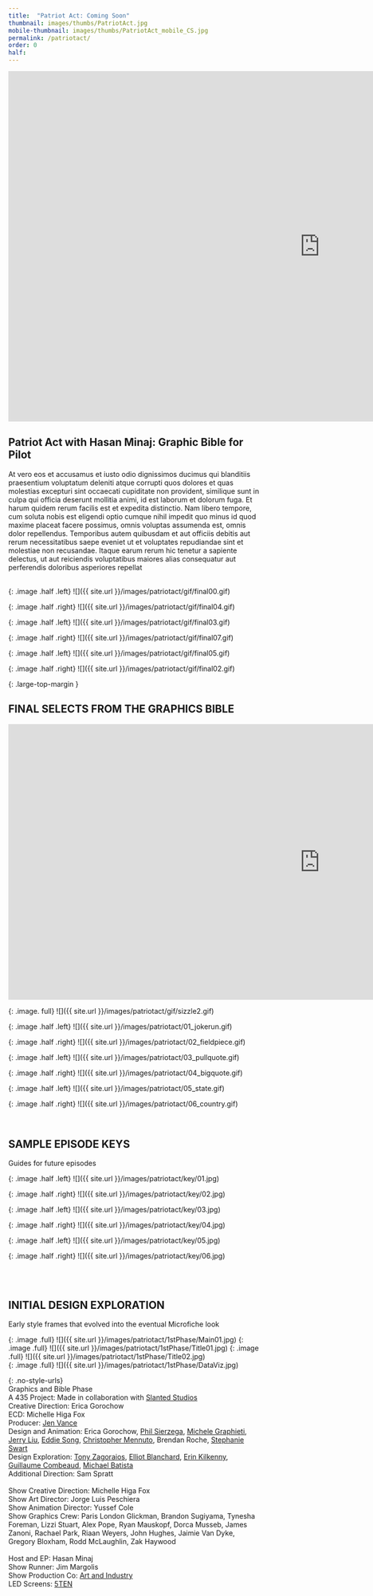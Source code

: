 ```yaml
---
title:  "Patriot Act: Coming Soon"
thumbnail: images/thumbs/PatriotAct.jpg
mobile-thumbnail: images/thumbs/PatriotAct_mobile_CS.jpg
permalink: /patriotact/
order: 0
half:
---
```

<div class='embed-container no-bottom-margin'>
<iframe src="https://player.vimeo.com/video/318011649#t=0m16s" width="1250" height="703" frameborder="0" allow="autoplay; fullscreen" allowfullscreen></iframe>
</div>

## **Patriot Act with Hasan Minaj: Graphic Bible for Pilot**
At vero eos et accusamus et iusto odio dignissimos ducimus qui blanditiis praesentium voluptatum deleniti atque corrupti quos dolores et quas molestias excepturi sint occaecati cupiditate non provident, similique sunt in culpa qui officia deserunt mollitia animi, id est laborum et dolorum fuga. Et harum quidem rerum facilis est et expedita distinctio. Nam libero tempore, cum soluta nobis est eligendi optio cumque nihil impedit quo minus id quod maxime placeat facere possimus, omnis voluptas assumenda est, omnis dolor repellendus. Temporibus autem quibusdam et aut officiis debitis aut rerum necessitatibus saepe eveniet ut et voluptates repudiandae sint et molestiae non recusandae. Itaque earum rerum hic tenetur a sapiente delectus, ut aut reiciendis voluptatibus maiores alias consequatur aut perferendis doloribus asperiores repellat
<br/>
<br/>


{: .image .half .left}
![]({{ site.url }}/images/patriotact/gif/final00.gif)  

{: .image .half .right}
![]({{ site.url }}/images/patriotact/gif/final04.gif)

{: .image .half .left}
![]({{ site.url }}/images/patriotact/gif/final03.gif)  

{: .image .half .right}
![]({{ site.url }}/images/patriotact/gif/final07.gif)

{: .image .half .left}
![]({{ site.url }}/images/patriotact/gif/final05.gif)  

{: .image .half .right}
![]({{ site.url }}/images/patriotact/gif/final02.gif)

{: .large-top-margin }

## **FINAL SELECTS FROM THE GRAPHICS BIBLE**
<div class='embed-container no-bottom-margin'>
<iframe src="https://player.vimeo.com/video/334021244" width="1250" height="553" frameborder="0" allow="autoplay; fullscreen" allowfullscreen></iframe>
</div>

{: .image. full}
![]({{ site.url }}/images/patriotact/gif/sizzle2.gif)  

{: .image .half .left}
![]({{ site.url }}/images/patriotact/01_jokerun.gif)  

{: .image .half .right}
![]({{ site.url }}/images/patriotact/02_fieldpiece.gif)

{: .image .half .left}
![]({{ site.url }}/images/patriotact/03_pullquote.gif)  

{: .image .half .right}
![]({{ site.url }}/images/patriotact/04_bigquote.gif)  

{: .image .half .left}
![]({{ site.url }}/images/patriotact/05_state.gif)

{: .image .half .right}
![]({{ site.url }}/images/patriotact/06_country.gif)  

<br/>


## **SAMPLE EPISODE KEYS**
Guides for future episodes
<br/>

{: .image .half .left}
![]({{ site.url }}/images/patriotact/key/01.jpg)  

{: .image .half .right}
![]({{ site.url }}/images/patriotact/key/02.jpg)

{: .image .half .left}
![]({{ site.url }}/images/patriotact/key/03.jpg)  

{: .image .half .right}
![]({{ site.url }}/images/patriotact/key/04.jpg)

{: .image .half .left}
![]({{ site.url }}/images/patriotact/key/05.jpg)  

{: .image .half .right}
![]({{ site.url }}/images/patriotact/key/06.jpg)

<br/>
<br/>

## **INITIAL DESIGN EXPLORATION**
Early style frames that evolved into the eventual Microfiche look
<br/>

{: .image .full}
![]({{ site.url }}/images/patriotact/1stPhase/Main01.jpg)
{: .image .full}
![]({{ site.url }}/images/patriotact/1stPhase/Title01.jpg)
{: .image .full}
![]({{ site.url }}/images/patriotact/1stPhase/Title02.jpg)  
{: .image .full}
![]({{ site.url }}/images/patriotact/1stPhase/DataViz.jpg)       


{: .no-style-urls}
<br/>
Graphics and Bible Phase<br/>
A 435 Project: Made in collaboration with [Slanted Studios](http://slanted.studio)<br/>
Creative Direction: Erica Gorochow <br/>
ECD: Michelle Higa Fox <br/>
Producer: [Jen Vance](http://meanflow.party) <br/>
Design and Animation: Erica Gorochow, [Phil Sierzega](http://stewardesslollipop.com), [Michele Graphieti](http://www.graphieti.com/), [Jerry Liu](http://www.jerryliustudio.com/), [Eddie Song](http://eddiesong.com), [Christopher Mennuto](https://www.mennuto.com/), Brendan Roche,  [Stephanie Swart](http://stephanieswart.com/) <br/>
Design Exploration: [Tony Zagoraios](http://www.artonemotion.com/), [Elliot Blanchard](http://invisiblelightnetwork.com/), [Erin Kilkenny](http://www.erinkilkenny.com/), [Guillaume Combeaud](http://www.guillaumecombeaud.com/), [Michael Batista](https://www.michaelbatista.com/) <br/>
Additional Direction: Sam Spratt<br/>
<br/>
Show Creative Direction: Michelle Higa Fox <br/>
Show Art Director: Jorge Luis Peschiera <br/>
Show Animation Director: Yussef Cole <br/>
Show Graphics Crew: Paris London Glickman, Brandon Sugiyama, Tynesha Foreman, Lizzi Stuart, Alex Pope, Ryan Mauskopf, Dorca Musseb, James Zanoni, Rachael Park, Riaan Weyers, John Hughes, Jaimie Van Dyke, Gregory Bloxham, Rodd McLaughlin, Zak Haywood <br/>
<br/>
Host and EP: Hasan Minaj<br/>
Show Runner: Jim Margolis<br/>
Show Production Co: [Art and Industry](http://www.artandindustryinc.com/)<br/>
LED Screens: [5TEN](https://www.510visuals.com/patriot-act)<br/>
<br/>




<br/>
